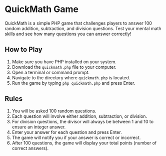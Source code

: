 # QuickMath Game

QuickMath is a simple PHP game that challenges players to answer 100 random addition, subtraction, and division questions. Test your mental math skills and see how many questions you can answer correctly!

## How to Play

1. Make sure you have PHP installed on your system.
2. Download the `quickmath.php` file to your computer.
3. Open a terminal or command prompt.
4. Navigate to the directory where `quickmath.php` is located.
5. Run the game by typing `php quickmath.php` and press Enter.

## Rules

1. You will be asked 100 random questions.
2. Each question will involve either addition, subtraction, or division.
3. For division questions, the divisor will always be between 1 and 10 to ensure an integer answer.
4. Enter your answer for each question and press Enter.
5. The game will notify you if your answer is correct or incorrect.
6. After 100 questions, the game will display your total points (number of correct answers).

